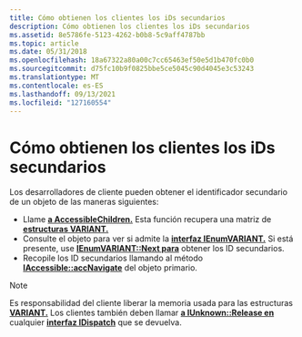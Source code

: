 ```yaml
---
title: Cómo obtienen los clientes los iDs secundarios
description: Cómo obtienen los clientes los iDs secundarios
ms.assetid: 8e5786fe-5123-4262-b0b8-5c9aff4787bb
ms.topic: article
ms.date: 05/31/2018
ms.openlocfilehash: 18a67322a80a00c7cc65463ef50e5d1b470fc0b0
ms.sourcegitcommit: d75fc10b9f0825bbe5ce5045c90d4045e3c53243
ms.translationtype: MT
ms.contentlocale: es-ES
ms.lasthandoff: 09/13/2021
ms.locfileid: "127160554"
---
```

# <a name="how-clients-obtain-child-ids"></a>Cómo obtienen los clientes los iDs secundarios

Los desarrolladores de cliente pueden obtener el identificador secundario de un objeto de las maneras siguientes:

-   Llame [**a AccessibleChildren.**](/windows/desktop/api/Oleacc/nf-oleacc-accessiblechildren) Esta función recupera una matriz de [**estructuras VARIANT.**](variant-structure.md)
-   Consulte el objeto para ver si admite la [**interfaz IEnumVARIANT.**](/previous-versions/windows/desktop/api/oaidl/nn-oaidl-ienumvariant) Si está presente, use [**IEnumVARIANT::Next para**](/previous-versions/windows/desktop/api/oaidl/nf-oaidl-ienumvariant-next) obtener los ID secundarios.
-   Recopile los ID secundarios llamando al método [**IAccessible::accNavigate**](/windows/desktop/api/Oleacc/nf-oleacc-iaccessible-accnavigate) del objeto primario.

> [!Note]  
> Es responsabilidad del cliente liberar la memoria usada para las estructuras [**VARIANT.**](variant-structure.md) Los clientes también deben llamar [**a IUnknown::Release en**](/windows/desktop/api/unknwn/nf-unknwn-iunknown-release) cualquier [**interfaz IDispatch**](idispatch-interface.md) que se devuelva.

 

 

 